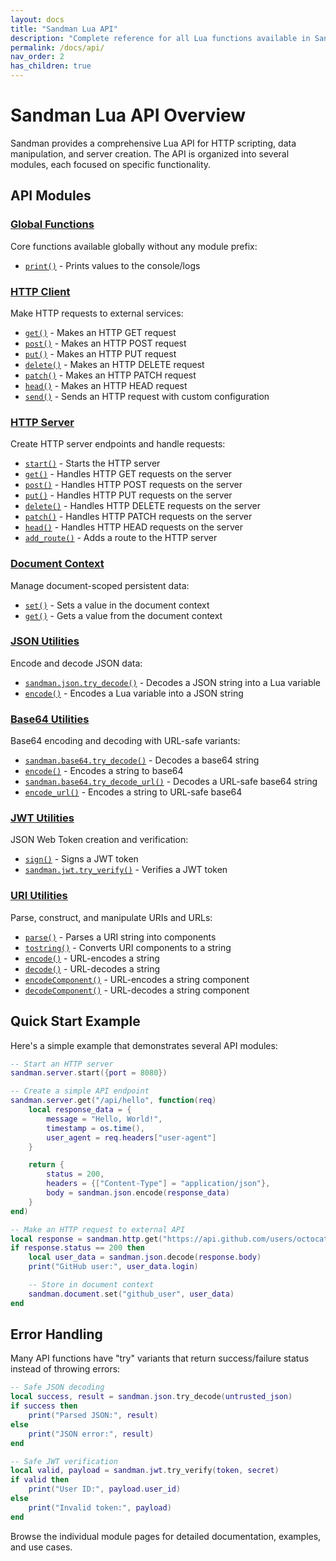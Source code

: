 ```yaml
---
layout: docs
title: "Sandman Lua API"
description: "Complete reference for all Lua functions available in Sandman. These functions provide HTTP client/server capabilities, data encoding/decoding, and utility functions for your scripts."
permalink: /docs/api/
nav_order: 2
has_children: true
---
```


# Sandman Lua API Overview

Sandman provides a comprehensive Lua API for HTTP scripting, data manipulation, and server creation. The API is organized into several modules, each focused on specific functionality.

## API Modules

### [Global Functions](/docs/api/global/)
Core functions available globally without any module prefix:
- [`print()`](/docs/api/global/#print) - Prints values to the console/logs

### [HTTP Client](/docs/api/http/)
Make HTTP requests to external services:
- [`get()`](/docs/api/http/#sandmanhttpget) - Makes an HTTP GET request
- [`post()`](/docs/api/http/#sandmanhttppost) - Makes an HTTP POST request
- [`put()`](/docs/api/http/#sandmanhttpput) - Makes an HTTP PUT request
- [`delete()`](/docs/api/http/#sandmanhttpdelete) - Makes an HTTP DELETE request
- [`patch()`](/docs/api/http/#sandmanhttppatch) - Makes an HTTP PATCH request
- [`head()`](/docs/api/http/#sandmanhttphead) - Makes an HTTP HEAD request
- [`send()`](/docs/api/http/#sandmanhttpsend) - Sends an HTTP request with custom configuration

### [HTTP Server](/docs/api/server/)
Create HTTP server endpoints and handle requests:
- [`start()`](/docs/api/server/#sandmanserverstart) - Starts the HTTP server
- [`get()`](/docs/api/server/#sandmanserverget) - Handles HTTP GET requests on the server
- [`post()`](/docs/api/server/#sandmanserverpost) - Handles HTTP POST requests on the server
- [`put()`](/docs/api/server/#sandmanserverput) - Handles HTTP PUT requests on the server
- [`delete()`](/docs/api/server/#sandmanserverdelete) - Handles HTTP DELETE requests on the server
- [`patch()`](/docs/api/server/#sandmanserverpatch) - Handles HTTP PATCH requests on the server
- [`head()`](/docs/api/server/#sandmanserverhead) - Handles HTTP HEAD requests on the server
- [`add_route()`](/docs/api/server/#sandmanserveradd_route) - Adds a route to the HTTP server

### [Document Context](/docs/api/document/)
Manage document-scoped persistent data:
- [`set()`](/docs/api/document/#sandmandocumentset) - Sets a value in the document context
- [`get()`](/docs/api/document/#sandmandocumentget) - Gets a value from the document context

### [JSON Utilities](/docs/api/json/)
Encode and decode JSON data:
- [`sandman.json.try_decode()`](/docs/api/json/#sandmanjsondecode) - Decodes a JSON string into a Lua variable
- [`encode()`](/docs/api/json/#sandmanjsonencode) - Encodes a Lua variable into a JSON string

### [Base64 Utilities](/docs/api/base64/)
Base64 encoding and decoding with URL-safe variants:
- [`sandman.base64.try_decode()`](/docs/api/base64/#sandmanbase64decode) - Decodes a base64 string
- [`encode()`](/docs/api/base64/#sandmanbase64encode) - Encodes a string to base64
- [`sandman.base64.try_decode_url()`](/docs/api/base64/#sandmanbase64decode_url) - Decodes a URL-safe base64 string
- [`encode_url()`](/docs/api/base64/#sandmanbase64encode_url) - Encodes a string to URL-safe base64

### [JWT Utilities](/docs/api/jwt/)
JSON Web Token creation and verification:
- [`sign()`](/docs/api/jwt/#sandmanjwtsign) - Signs a JWT token
- [`sandman.jwt.try_verify()`](/docs/api/jwt/#sandmanjwtverify) - Verifies a JWT token

### [URI Utilities](/docs/api/uri/)
Parse, construct, and manipulate URIs and URLs:
- [`parse()`](/docs/api/uri/#sandmanuriparse) - Parses a URI string into components
- [`tostring()`](/docs/api/uri/#sandmanuritostring) - Converts URI components to a string
- [`encode()`](/docs/api/uri/#sandmanuriencode) - URL-encodes a string
- [`decode()`](/docs/api/uri/#sandmanuridecode) - URL-decodes a string
- [`encodeComponent()`](/docs/api/uri/#sandmanuriencodecomponent) - URL-encodes a string component
- [`decodeComponent()`](/docs/api/uri/#sandmanuridecodecomponent) - URL-decodes a string component


## Quick Start Example

Here's a simple example that demonstrates several API modules:

```lua
-- Start an HTTP server
sandman.server.start({port = 8080})

-- Create a simple API endpoint
sandman.server.get("/api/hello", function(req)
    local response_data = {
        message = "Hello, World!",
        timestamp = os.time(),
        user_agent = req.headers["user-agent"]
    }

    return {
        status = 200,
        headers = {["Content-Type"] = "application/json"},
        body = sandman.json.encode(response_data)
    }
end)

-- Make an HTTP request to external API
local response = sandman.http.get("https://api.github.com/users/octocat")
if response.status == 200 then
    local user_data = sandman.json.decode(response.body)
    print("GitHub user:", user_data.login)

    -- Store in document context
    sandman.document.set("github_user", user_data)
end
```

## Error Handling

Many API functions have "try" variants that return success/failure status instead of throwing errors:

```lua
-- Safe JSON decoding
local success, result = sandman.json.try_decode(untrusted_json)
if success then
    print("Parsed JSON:", result)
else
    print("JSON error:", result)
end

-- Safe JWT verification
local valid, payload = sandman.jwt.try_verify(token, secret)
if valid then
    print("User ID:", payload.user_id)
else
    print("Invalid token:", payload)
end
```

Browse the individual module pages for detailed documentation, examples, and use cases.
